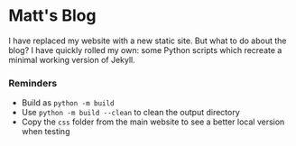 # Matt's Blog

I have replaced my website with a new static site.  But what to do about the blog?  I have quickly rolled my own: some Python scripts which recreate a minimal working version of Jekyll.

### Reminders

- Build as `python -m build`
- Use `python -m build --clean` to clean the output directory
- Copy the `css` folder from the main website to see a better local version when testing